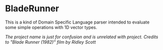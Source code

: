 BladeRunner
======
This is a kind of Domain Specific Language parser intended to evaluate some simple operations with 1D vector types.

*The project name is just for confusion and is unrelated with project. Credits to "Blade Runner (1982)" film by Ridley Scott*
